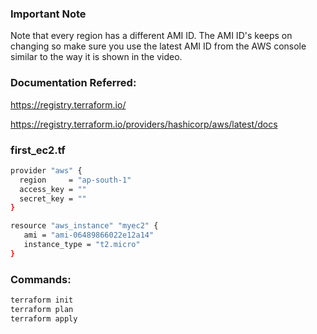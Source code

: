 ### Important Note

Note that every region has a different AMI ID. The AMI ID's keeps on changing so make sure you use the latest AMI ID from the AWS console similar to the way it is shown in the video.

### Documentation Referred:

https://registry.terraform.io/

https://registry.terraform.io/providers/hashicorp/aws/latest/docs

### first_ec2.tf

```sh
provider "aws" {
  region     = "ap-south-1"
  access_key = ""
  secret_key = ""
}

resource "aws_instance" "myec2" {
   ami = "ami-06489866022e12a14"
   instance_type = "t2.micro"
}
```
### Commands:

```sh
terraform init
terraform plan
terraform apply
```
